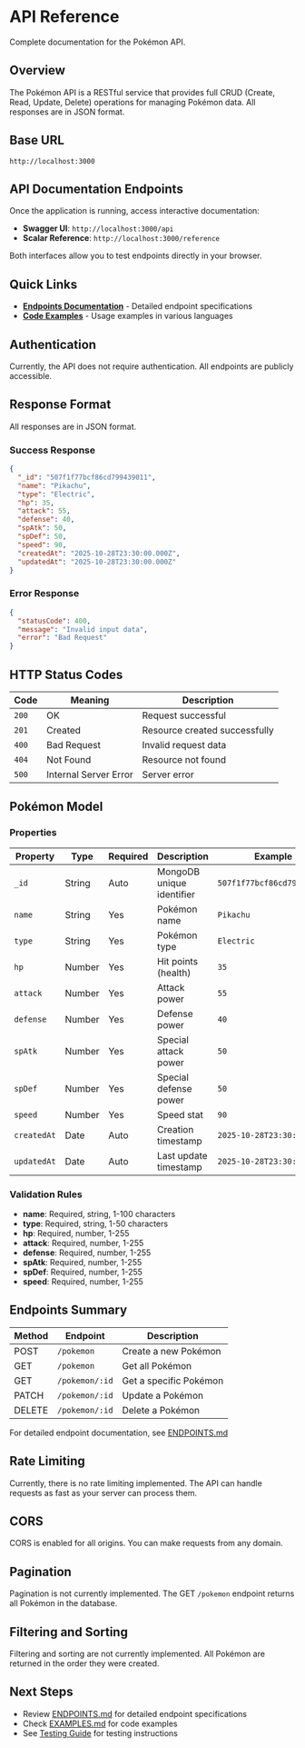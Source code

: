 # API Reference

Complete documentation for the Pokémon API.

## Overview

The Pokémon API is a RESTful service that provides full CRUD (Create, Read, Update, Delete) operations for managing Pokémon data. All responses are in JSON format.

## Base URL

```
http://localhost:3000
```

## API Documentation Endpoints

Once the application is running, access interactive documentation:

- **Swagger UI**: `http://localhost:3000/api`
- **Scalar Reference**: `http://localhost:3000/reference`

Both interfaces allow you to test endpoints directly in your browser.

## Quick Links

- **[Endpoints Documentation](./ENDPOINTS.md)** - Detailed endpoint specifications
- **[Code Examples](./EXAMPLES.md)** - Usage examples in various languages

## Authentication

Currently, the API does not require authentication. All endpoints are publicly accessible.

## Response Format

All responses are in JSON format.

### Success Response

```json
{
  "_id": "507f1f77bcf86cd799439011",
  "name": "Pikachu",
  "type": "Electric",
  "hp": 35,
  "attack": 55,
  "defense": 40,
  "spAtk": 50,
  "spDef": 50,
  "speed": 90,
  "createdAt": "2025-10-28T23:30:00.000Z",
  "updatedAt": "2025-10-28T23:30:00.000Z"
}
```

### Error Response

```json
{
  "statusCode": 400,
  "message": "Invalid input data",
  "error": "Bad Request"
}
```

## HTTP Status Codes

| Code | Meaning | Description |
|------|---------|-------------|
| `200` | OK | Request successful |
| `201` | Created | Resource created successfully |
| `400` | Bad Request | Invalid request data |
| `404` | Not Found | Resource not found |
| `500` | Internal Server Error | Server error |

## Pokémon Model

### Properties

| Property | Type | Required | Description | Example |
|----------|------|----------|-------------|---------|
| `_id` | String | Auto | MongoDB unique identifier | `507f1f77bcf86cd799439011` |
| `name` | String | Yes | Pokémon name | `Pikachu` |
| `type` | String | Yes | Pokémon type | `Electric` |
| `hp` | Number | Yes | Hit points (health) | `35` |
| `attack` | Number | Yes | Attack power | `55` |
| `defense` | Number | Yes | Defense power | `40` |
| `spAtk` | Number | Yes | Special attack power | `50` |
| `spDef` | Number | Yes | Special defense power | `50` |
| `speed` | Number | Yes | Speed stat | `90` |
| `createdAt` | Date | Auto | Creation timestamp | `2025-10-28T23:30:00.000Z` |
| `updatedAt` | Date | Auto | Last update timestamp | `2025-10-28T23:30:00.000Z` |

### Validation Rules

- **name**: Required, string, 1-100 characters
- **type**: Required, string, 1-50 characters
- **hp**: Required, number, 1-255
- **attack**: Required, number, 1-255
- **defense**: Required, number, 1-255
- **spAtk**: Required, number, 1-255
- **spDef**: Required, number, 1-255
- **speed**: Required, number, 1-255

## Endpoints Summary

| Method | Endpoint | Description |
|--------|----------|-------------|
| POST | `/pokemon` | Create a new Pokémon |
| GET | `/pokemon` | Get all Pokémon |
| GET | `/pokemon/:id` | Get a specific Pokémon |
| PATCH | `/pokemon/:id` | Update a Pokémon |
| DELETE | `/pokemon/:id` | Delete a Pokémon |

For detailed endpoint documentation, see [ENDPOINTS.md](./ENDPOINTS.md)

## Rate Limiting

Currently, there is no rate limiting implemented. The API can handle requests as fast as your server can process them.

## CORS

CORS is enabled for all origins. You can make requests from any domain.

## Pagination

Pagination is not currently implemented. The GET `/pokemon` endpoint returns all Pokémon in the database.

## Filtering and Sorting

Filtering and sorting are not currently implemented. All Pokémon are returned in the order they were created.

## Next Steps

- Review [ENDPOINTS.md](./ENDPOINTS.md) for detailed endpoint specifications
- Check [EXAMPLES.md](./EXAMPLES.md) for code examples
- See [Testing Guide](../GUIDES/TESTING.md) for testing instructions
